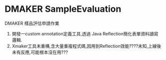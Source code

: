 # DMAKER SampleEvaluation

DMAKER 樣品評估申請作業

1. 開發一custom annotation定義工具,透過 Java Reflection簡化表單資料讀寫邏輯.
2. Xmaker工具未重構,含大量重複程式碼,因用到Reflection效能????未知,上線後未有反應,可能根本沒在用???
